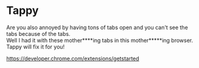 # Tappy
Are you also annoyed by having tons of tabs open and you can't see the tabs because of the tabs.  
Well I had it with these mother****ing tabs in this mother*****ing browser.
Tappy will fix it for you!

https://developer.chrome.com/extensions/getstarted
